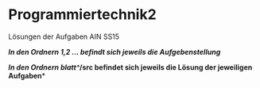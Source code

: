 # Programmiertechnik2
Lösungen der Aufgaben AIN SS15


***In den Ordnern 1,2 ... befindt sich jeweils die Aufgebenstellung***

***In den Ordnern blatt^*/src befindet sich jeweils die Lösung der jeweiligen Aufgaben***
